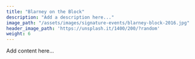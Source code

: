 ```yaml
---
title: "Blarney on the Block"
description: "Add a description here..."
image_path: "/assets/images/signature-events/blarney-block-2016.jpg"
header_image_path: 'https://unsplash.it/1400/200/?random'
weight: 6
---
```

Add content here...